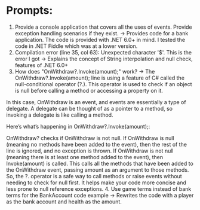 # Prompts:
1. Provide a console application that covers all the uses of events. Provide exception handling scenarios if they exist.
-> Provides code for a bank application. The code is provided with .NET 6.0+ in mind. I tested the code in .NET Fiddle which was at a lower version.
2. Compilation error (line 35, col 63): Unexpected character '$'. This is the error I got -> Explains the concept of String interpolation and null check, features of .NET 6.0+
3. How does "OnWithdraw?.Invoke(amount);" work?
-> The OnWithdraw?.Invoke(amount); line is using a feature of C# called the null-conditional operator (?.). This operator is used to check if an object is null before calling a method or accessing a property on it.

In this case, OnWithdraw is an event, and events are essentially a type of delegate. A delegate can be thought of as a pointer to a method, so invoking a delegate is like calling a method.

Here’s what’s happening in OnWithdraw?.Invoke(amount);:

OnWithdraw? checks if OnWithdraw is not null. If OnWithdraw is null (meaning no methods have been added to the event), then the rest of the line is ignored, and no exception is thrown.
If OnWithdraw is not null (meaning there is at least one method added to the event), then Invoke(amount) is called. This calls all the methods that have been added to the OnWithdraw event, passing amount as an argument to those methods.
So, the ?. operator is a safe way to call methods or raise events without needing to check for null first. It helps make your code more concise and less prone to null reference exceptions.
4. Use game terms instead of bank terms for the BankAccount code example -> Rewrites the code with a player as the bank account and health as the amount.